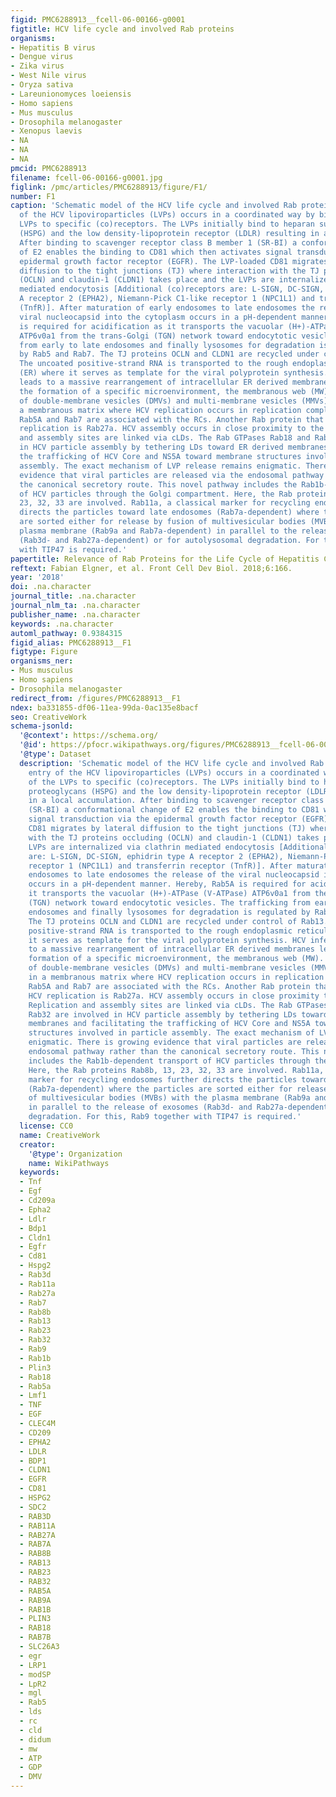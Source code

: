 ```yaml
---
figid: PMC6288913__fcell-06-00166-g0001
figtitle: HCV life cycle and involved Rab proteins
organisms:
- Hepatitis B virus
- Dengue virus
- Zika virus
- West Nile virus
- Oryza sativa
- Lareunionomyces loeiensis
- Homo sapiens
- Mus musculus
- Drosophila melanogaster
- Xenopus laevis
- NA
- NA
- NA
pmcid: PMC6288913
filename: fcell-06-00166-g0001.jpg
figlink: /pmc/articles/PMC6288913/figure/F1/
number: F1
caption: 'Schematic model of the HCV life cycle and involved Rab proteins. The entry
  of the HCV lipoviroparticles (LVPs) occurs in a coordinated way by binding of the
  LVPs to specific (co)receptors. The LVPs initially bind to heparan sulfate proteoglycans
  (HSPG) and the low density-lipoprotein receptor (LDLR) resulting in a local accumulation.
  After binding to scavenger receptor class B member 1 (SR-BI) a conformational change
  of E2 enables the binding to CD81 which then activates signal transduction via the
  epidermal growth factor receptor (EGFR). The LVP-loaded CD81 migrates by lateral
  diffusion to the tight junctions (TJ) where interaction with the TJ proteins occluding
  (OCLN) and claudin-1 (CLDN1) takes place and the LVPs are internalized via clathrin
  mediated endocytosis [Additional (co)receptors are: L-SIGN, DC-SIGN, ephidrin type
  A receptor 2 (EPHA2), Niemann-Pick C1-like receptor 1 (NPC1L1) and transferrin receptor
  (TnfR)]. After maturation of early endosomes to late endosomes the release of the
  viral nucleocapsid into the cytoplasm occurs in a pH-dependent manner. Hereby, Rab5A
  is required for acidification as it transports the vacuolar (H+)-ATPase (V-ATPase)
  ATP6v0a1 from the trans-Golgi (TGN) network toward endocytotic vesicles. The trafficking
  from early to late endosomes and finally lysosomes for degradation is regulated
  by Rab5 and Rab7. The TJ proteins OCLN and CLDN1 are recycled under control of Rab13.
  The uncoated positive-strand RNA is transported to the rough endoplasmic reticulum
  (ER) where it serves as template for the viral polyprotein synthesis. HCV infection
  leads to a massive rearrangement of intracellular ER derived membranes leading to
  the formation of a specific microenvironment, the membranous web (MW). The MW consists
  of double-membrane vesicles (DMVs) and multi-membrane vesicles (MMVs) embedded in
  a membranous matrix where HCV replication occurs in replication complexes (RCs).
  Rab5A and Rab7 are associated with the RCs. Another Rab protein that controls HCV
  replication is Rab27a. HCV assembly occurs in close proximity to the RCs. Replication
  and assembly sites are linked via cLDs. The Rab GTPases Rab18 and Rab32 are involved
  in HCV particle assembly by tethering LDs toward ER derived membranes and facilitating
  the trafficking of HCV Core and NS5A toward membrane structures involved in particle
  assembly. The exact mechanism of LVP release remains enigmatic. There is growing
  evidence that viral particles are released via the endosomal pathway rather than
  the canonical secretory route. This novel pathway includes the Rab1b-dependent transport
  of HCV particles through the Golgi compartment. Here, the Rab proteins Rab8b, 13,
  23, 32, 33 are involved. Rab11a, a classical marker for recycling endosomes further
  directs the particles toward late endosomes (Rab7a-dependent) where the particles
  are sorted either for release by fusion of multivesicular bodies (MVBs) with the
  plasma membrane (Rab9a and Rab7a-dependent) in parallel to the release of exosomes
  (Rab3d- and Rab27a-dependent) or for autolysosomal degradation. For this, Rab9 together
  with TIP47 is required.'
papertitle: Relevance of Rab Proteins for the Life Cycle of Hepatitis C Virus.
reftext: Fabian Elgner, et al. Front Cell Dev Biol. 2018;6:166.
year: '2018'
doi: .na.character
journal_title: .na.character
journal_nlm_ta: .na.character
publisher_name: .na.character
keywords: .na.character
automl_pathway: 0.9384315
figid_alias: PMC6288913__F1
figtype: Figure
organisms_ner:
- Mus musculus
- Homo sapiens
- Drosophila melanogaster
redirect_from: /figures/PMC6288913__F1
ndex: ba331855-df06-11ea-99da-0ac135e8bacf
seo: CreativeWork
schema-jsonld:
  '@context': https://schema.org/
  '@id': https://pfocr.wikipathways.org/figures/PMC6288913__fcell-06-00166-g0001.html
  '@type': Dataset
  description: 'Schematic model of the HCV life cycle and involved Rab proteins. The
    entry of the HCV lipoviroparticles (LVPs) occurs in a coordinated way by binding
    of the LVPs to specific (co)receptors. The LVPs initially bind to heparan sulfate
    proteoglycans (HSPG) and the low density-lipoprotein receptor (LDLR) resulting
    in a local accumulation. After binding to scavenger receptor class B member 1
    (SR-BI) a conformational change of E2 enables the binding to CD81 which then activates
    signal transduction via the epidermal growth factor receptor (EGFR). The LVP-loaded
    CD81 migrates by lateral diffusion to the tight junctions (TJ) where interaction
    with the TJ proteins occluding (OCLN) and claudin-1 (CLDN1) takes place and the
    LVPs are internalized via clathrin mediated endocytosis [Additional (co)receptors
    are: L-SIGN, DC-SIGN, ephidrin type A receptor 2 (EPHA2), Niemann-Pick C1-like
    receptor 1 (NPC1L1) and transferrin receptor (TnfR)]. After maturation of early
    endosomes to late endosomes the release of the viral nucleocapsid into the cytoplasm
    occurs in a pH-dependent manner. Hereby, Rab5A is required for acidification as
    it transports the vacuolar (H+)-ATPase (V-ATPase) ATP6v0a1 from the trans-Golgi
    (TGN) network toward endocytotic vesicles. The trafficking from early to late
    endosomes and finally lysosomes for degradation is regulated by Rab5 and Rab7.
    The TJ proteins OCLN and CLDN1 are recycled under control of Rab13. The uncoated
    positive-strand RNA is transported to the rough endoplasmic reticulum (ER) where
    it serves as template for the viral polyprotein synthesis. HCV infection leads
    to a massive rearrangement of intracellular ER derived membranes leading to the
    formation of a specific microenvironment, the membranous web (MW). The MW consists
    of double-membrane vesicles (DMVs) and multi-membrane vesicles (MMVs) embedded
    in a membranous matrix where HCV replication occurs in replication complexes (RCs).
    Rab5A and Rab7 are associated with the RCs. Another Rab protein that controls
    HCV replication is Rab27a. HCV assembly occurs in close proximity to the RCs.
    Replication and assembly sites are linked via cLDs. The Rab GTPases Rab18 and
    Rab32 are involved in HCV particle assembly by tethering LDs toward ER derived
    membranes and facilitating the trafficking of HCV Core and NS5A toward membrane
    structures involved in particle assembly. The exact mechanism of LVP release remains
    enigmatic. There is growing evidence that viral particles are released via the
    endosomal pathway rather than the canonical secretory route. This novel pathway
    includes the Rab1b-dependent transport of HCV particles through the Golgi compartment.
    Here, the Rab proteins Rab8b, 13, 23, 32, 33 are involved. Rab11a, a classical
    marker for recycling endosomes further directs the particles toward late endosomes
    (Rab7a-dependent) where the particles are sorted either for release by fusion
    of multivesicular bodies (MVBs) with the plasma membrane (Rab9a and Rab7a-dependent)
    in parallel to the release of exosomes (Rab3d- and Rab27a-dependent) or for autolysosomal
    degradation. For this, Rab9 together with TIP47 is required.'
  license: CC0
  name: CreativeWork
  creator:
    '@type': Organization
    name: WikiPathways
  keywords:
  - Tnf
  - Egf
  - Cd209a
  - Epha2
  - Ldlr
  - Bdp1
  - Cldn1
  - Egfr
  - Cd81
  - Hspg2
  - Rab3d
  - Rab11a
  - Rab27a
  - Rab7
  - Rab8b
  - Rab13
  - Rab23
  - Rab32
  - Rab9
  - Rab1b
  - Plin3
  - Rab18
  - Rab5a
  - Lmf1
  - TNF
  - EGF
  - CLEC4M
  - CD209
  - EPHA2
  - LDLR
  - BDP1
  - CLDN1
  - EGFR
  - CD81
  - HSPG2
  - SDC2
  - RAB3D
  - RAB11A
  - RAB27A
  - RAB7A
  - RAB8B
  - RAB13
  - RAB23
  - RAB32
  - RAB5A
  - RAB9A
  - RAB1B
  - PLIN3
  - RAB18
  - RAB7B
  - SLC26A3
  - egr
  - LRP1
  - modSP
  - LpR2
  - mgl
  - Rab5
  - lds
  - rc
  - cld
  - didum
  - mw
  - ATP
  - GDP
  - DMV
---
```

